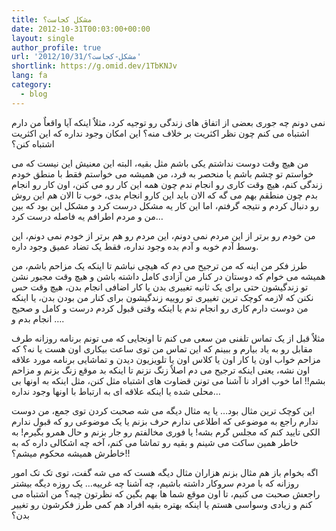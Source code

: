 ```yaml
---
title: مشکل کجاست؟
date: 2012-10-31T00:03:00+00:00
layout: single
author_profile: true
url: '2012/10/31/مشکل-کجاست؟'
shortlink: https://g.omid.dev/1TbKNJv
lang: fa
category: 
  - blog
---
```

نمی دونم چه جوری بعضی از اتفاق های زندگی رو توجیه کرد، مثلاٌ اینکه آیا واقعاٌ من دارم اشتباه می کنم چون نظر اکثریت بر خلاف منه؟ این امکان وجود نداره که این اکثریت اشتباه کنن؟

من هیچ وقت دوست نداشتم یکی باشم مثل بقیه، البته این معنیش این نیست که می خواستم تو چشم باشم یا منحصر به فرد، من همیشه می خواستم فقط با منطق خودم زندگی کنم، هیچ وقت کاری رو انجام ندم چون همه این کار رو می کنن، اون کار رو انجام بدم چون منطقم بهم می گه که الان باید این کارو انجام بدی، خوب تا الان هم این روش رو دنبال کردم و نتیجه گرفتم، اما این کار یه مشکل درست کرد و مشکل این بود که بین من و مردم اطرافم یه فاصله درست کرد…

من خودم رو برتر از این مردم نمی دونم، این مردم رو هم برتر از خودم نمی دونم، این وسط آدم خوبه و آدم بده وجود نداره، فقط یک تضاد عمیق وجود داره.

طرز فکر من اینه که من ترجیح می دم که هیچی نباشم تا اینکه یک مزاحم باشم، من همیشه می خوام که دوستان در کنار من آزادی کامل داشته باشن و هیچ وقت مجبور نشن تو زندگیشون حتی برای یک ثانیه تغییری بدن یا کار اضافی انجام بدن، هیچ وقت حس نکنن که لازمه کوچک ترین تغییری تو روییه زندگیشون برای کنار من بودن بدن، یا اینکه من دوست دارم کاری رو انجام ندم یا اینکه وقتی قبول کردم درست و کامل و صحیح انجام بدم و ….

مثلاٌ قبل از یک تماس تلفنی من سعی می کنم تا اونجایی که می تونم برنامه روزانه طرف مقابل رو به یاد بیارم و ببینم که این تماس من توی ساعت بیکاری اون هست یا نه؟ که مزاحم خواب اون یا کار اون یا کلاس اون یا تلویزیون دیدن و تماشایی برنامه مورد علاقه اون نشه، یعنی اینکه ترجیح می دم اصلاٌ زنگ نزنم تا اینکه بد موقع زنگ بزنم و مزاحم بشم!! اما خوب افراد نا آشنا می تونن قضاوت های اشتباه مثل کنن، مثل اینکه به اونها بی محلی شده یا اینکه علاقه ای به ارتباط با اونها وجود نداره…

این کوچک ترین مثال بود… یا یه مثال دیگه می شه صحبت کردن توی جمع، من دوست ندارم راجع به موضوعی که اطلاعی ندارم حرف بزنم یا یک موضوعی رو که قبول ندارم الکی تایید کنم که مجلس گرم بشه! یا فوری مخالفتم رو جار بزنم و حال همرو بگیرم! به خاطر همین ساکت می شینم و بقیه رو تماشا می کنم، آخه چه اشکالی داره که به خاطرش همیشه محکوم میشم؟!!

اگه بخوام باز هم مثال بزنم هزاران مثال دیگه هست که می شه گفت، توی تک تک امور روزانه که با مردم سروکار داشته باشیم، چه آشنا چه غرییه… یک روزه دیگه بیشتر راجعش صحبت می کنیم، تا اون موقع شما ها بهم بگین که نظرتون چیه؟ من اشتباه می کنم و زیادی وسواسی هستم یا اینکه بهتره بقیه افراد هم کمی طرز فکرشون رو تغییر بدن؟
